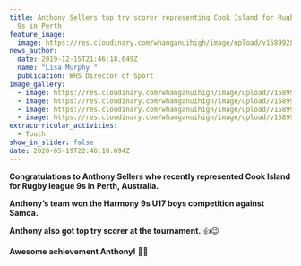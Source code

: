 ```yaml
---
title: Anthony Sellers top try scorer representing Cook Island for Rugby league
  9s in Perth
feature_image:
  image: https://res.cloudinary.com/whanganuihigh/image/upload/v1589928423/News/Anthony_Sellers_U17_Harmony_9s_in_Perth._Dec_2019.jpg
news_author:
  date: 2019-12-15T21:46:18.649Z
  name: "Lisa Murphy "
  publication: WHS Director of Sport
image_gallery:
  - image: https://res.cloudinary.com/whanganuihigh/image/upload/v1589928606/News/2.Anthony_Sellers_U17_Harmony_9s_in_Perth._Dec_2019.jpg
  - image: https://res.cloudinary.com/whanganuihigh/image/upload/v1589928621/News/3.Anthony_Sellers_U17_Harmony_9s_in_Perth._Dec_2019.jpg
  - image: https://res.cloudinary.com/whanganuihigh/image/upload/v1589928635/News/4.Anthony_Sellers_U17_Harmony_9s_in_Perth._Dec_2019.jpg
  - image: https://res.cloudinary.com/whanganuihigh/image/upload/v1589928649/News/5.Team_photo.Anthony_Sellers_U17_Harmony_9s_in_Perth._Dec_2019.jpg
extracurricular_activities:
  - Touch
show_in_slider: false
date: 2020-05-19T22:46:18.694Z
---
```

**Congratulations to Anthony Sellers who recently represented Cook Island for Rugby league 9s in Perth, Australia.** 

**Anthony’s team won the Harmony 9s U17 boys competition against Samoa.** 

**Anthony also got top try scorer at the tournament.** 👍😉

**Awesome achievement Anthony!** 💚💛